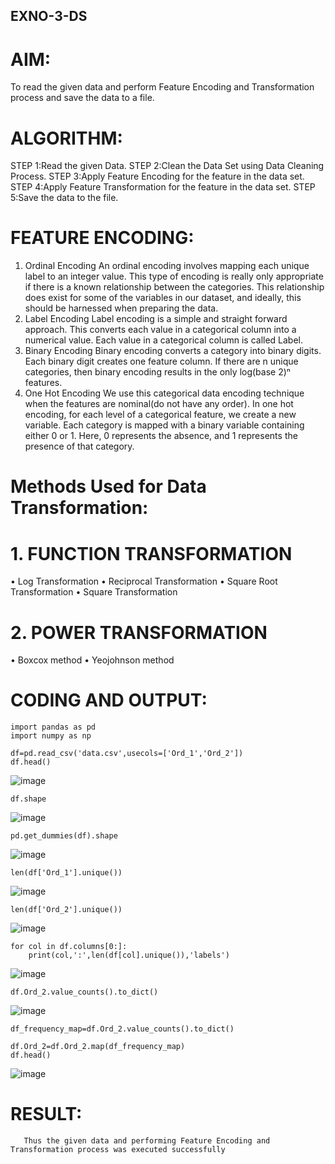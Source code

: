 ## EXNO-3-DS

# AIM:
To read the given data and perform Feature Encoding and Transformation process and save the data to a file.

# ALGORITHM:
STEP 1:Read the given Data.
STEP 2:Clean the Data Set using Data Cleaning Process.
STEP 3:Apply Feature Encoding for the feature in the data set.
STEP 4:Apply Feature Transformation for the feature in the data set.
STEP 5:Save the data to the file.

# FEATURE ENCODING:
1. Ordinal Encoding
An ordinal encoding involves mapping each unique label to an integer value. This type of encoding is really only appropriate if there is a known relationship between the categories. This relationship does exist for some of the variables in our dataset, and ideally, this should be harnessed when preparing the data.
2. Label Encoding
Label encoding is a simple and straight forward approach. This converts each value in a categorical column into a numerical value. Each value in a categorical column is called Label.
3. Binary Encoding
Binary encoding converts a category into binary digits. Each binary digit creates one feature column. If there are n unique categories, then binary encoding results in the only log(base 2)ⁿ features.
4. One Hot Encoding
We use this categorical data encoding technique when the features are nominal(do not have any order). In one hot encoding, for each level of a categorical feature, we create a new variable. Each category is mapped with a binary variable containing either 0 or 1. Here, 0 represents the absence, and 1 represents the presence of that category.

# Methods Used for Data Transformation:
  # 1. FUNCTION TRANSFORMATION
• Log Transformation
• Reciprocal Transformation
• Square Root Transformation
• Square Transformation
  # 2. POWER TRANSFORMATION
• Boxcox method
• Yeojohnson method

# CODING AND OUTPUT:
```
import pandas as pd
import numpy as np

df=pd.read_csv('data.csv',usecols=['Ord_1','Ord_2'])
df.head()
```
![image](https://github.com/user-attachments/assets/a6baeda4-a87f-432f-9f5d-76b1bcec8aa0)

```
df.shape
```
![image](https://github.com/user-attachments/assets/5106abde-3c6c-4b8a-a551-0612fcfceaf8)

```
pd.get_dummies(df).shape
```
![image](https://github.com/user-attachments/assets/47a70f2b-67dd-4146-959c-71b2a10d1575)

```
len(df['Ord_1'].unique())
```
![image](https://github.com/user-attachments/assets/606606dc-41fd-444a-beb2-24fbf52d8779)

```
len(df['Ord_2'].unique())
```
![image](https://github.com/user-attachments/assets/a5aebdbb-f14d-4a17-a06a-c1142e0b7b17)
```
for col in df.columns[0:]:
    print(col,':',len(df[col].unique()),'labels')
```
![image](https://github.com/user-attachments/assets/9cb4b753-8804-45c2-8462-4d511532083c)

```
df.Ord_2.value_counts().to_dict()
```
![image](https://github.com/user-attachments/assets/3c52caea-0e19-4a35-a8af-1fcbf1df73b0)

```
df_frequency_map=df.Ord_2.value_counts().to_dict()

df.Ord_2=df.Ord_2.map(df_frequency_map)
df.head()
```
![image](https://github.com/user-attachments/assets/3785259d-d230-4316-9843-fa6df41729fa)

# RESULT:
       Thus the given data and performing Feature Encoding and Transformation process was executed successfully

       
